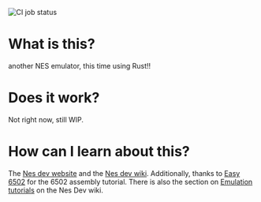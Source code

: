 ![CI job status](https://github.com/cawolfkreo/rabia-nes/workflows/CI/badge.svg)

# What is this?
another NES emulator, this time using Rust!!

# Does it work?
Not right now, still WIP.

# How can I learn about this?
The [Nes dev website](https://www.nesdev.org) and the [Nes dev wiki](https://www.nesdev.org/wiki/Nesdev_Wiki). Additionally, thanks to [Easy 6502](http://skilldrick.github.io/easy6502/) for the 6502 assembly tutorial. There is also the section on [Emulation tutorials](https://www.nesdev.org/wiki/Emulation_tutorials) on the Nes Dev wiki.